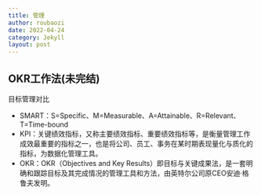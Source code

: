 ```yaml
---
title: 管理
author: roubaozi
date: 2022-04-24
category: Jekyll
layout: post
---
```


OKR工作法(未完结)
-------------
目标管理对比
- SMART：S=Specific、M=Measurable、A=Attainable、R=Relevant、T=Time-bound
- KPI：关键绩效指标，又称主要绩效指标、重要绩效指标等，是衡量管理工作成效最重要的指标之一，也是将公司、员工、事务在某时期表现量化与质化的指标，为数据化管理工具。
- OKR：OKR（Objectives and Key Results）即目标与关键成果法，是一套明确和跟踪目标及其完成情况的管理工具和方法，由英特尔公司原CEO安迪·格鲁夫发明。







